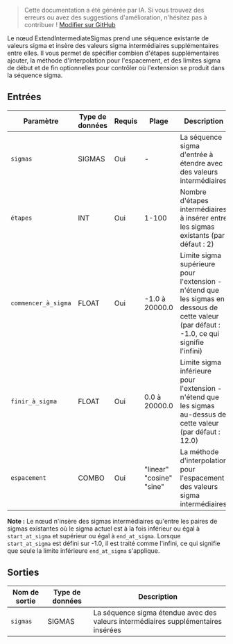 > Cette documentation a été générée par IA. Si vous trouvez des erreurs ou avez des suggestions d'amélioration, n'hésitez pas à contribuer ! [Modifier sur GitHub](https://github.com/Comfy-Org/embedded-docs/blob/main/comfyui_embedded_docs/docs/ExtendIntermediateSigmas/fr.md)

Le nœud ExtendIntermediateSigmas prend une séquence existante de valeurs sigma et insère des valeurs sigma intermédiaires supplémentaires entre elles. Il vous permet de spécifier combien d'étapes supplémentaires ajouter, la méthode d'interpolation pour l'espacement, et des limites sigma de début et de fin optionnelles pour contrôler où l'extension se produit dans la séquence sigma.

## Entrées

| Paramètre | Type de données | Requis | Plage | Description |
|-----------|-----------|----------|-------|-------------|
| `sigmas` | SIGMAS | Oui | - | La séquence sigma d'entrée à étendre avec des valeurs intermédiaires |
| `étapes` | INT | Oui | 1-100 | Nombre d'étapes intermédiaires à insérer entre les sigmas existants (par défaut : 2) |
| `commencer_à_sigma` | FLOAT | Oui | -1.0 à 20000.0 | Limite sigma supérieure pour l'extension - n'étend que les sigmas en dessous de cette valeur (par défaut : -1.0, ce qui signifie l'infini) |
| `finir_à_sigma` | FLOAT | Oui | 0.0 à 20000.0 | Limite sigma inférieure pour l'extension - n'étend que les sigmas au-dessus de cette valeur (par défaut : 12.0) |
| `espacement` | COMBO | Oui | "linear"<br>"cosine"<br>"sine" | La méthode d'interpolation pour l'espacement des valeurs sigma intermédiaires |

**Note :** Le nœud n'insère des sigmas intermédiaires qu'entre les paires de sigmas existantes où le sigma actuel est à la fois inférieur ou égal à `start_at_sigma` et supérieur ou égal à `end_at_sigma`. Lorsque `start_at_sigma` est défini sur -1.0, il est traité comme l'infini, ce qui signifie que seule la limite inférieure `end_at_sigma` s'applique.

## Sorties

| Nom de sortie | Type de données | Description |
|-------------|-----------|-------------|
| `sigmas` | SIGMAS | La séquence sigma étendue avec des valeurs intermédiaires supplémentaires insérées |
